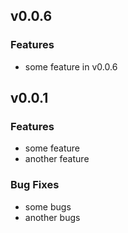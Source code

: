 ## v0.0.6

### Features

- some feature in v0.0.6

## v0.0.1

### Features

- some feature
- another feature

### Bug Fixes

- some bugs
- another bugs
